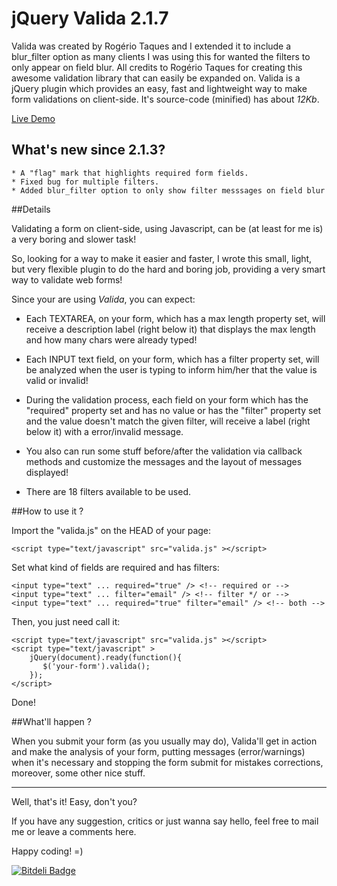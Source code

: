 # jQuery Valida 2.1.7

Valida was created by Rogério Taques and I extended it to include a blur_filter option as many clients I was using this for wanted the filters to only appear on field blur. All credits to Rogério Taques for creating this awesome validation library that can easily be expanded on.
Valida is a jQuery plugin which provides an easy, fast and lightweight way to make form validations on client-side.
It's source-code (minified) has about *12Kb*.

[Live Demo](http://awin.com.br/valida)

## What's new since 2.1.3?

    * A "flag" mark that highlights required form fields.
    * Fixed bug for multiple filters.
    * Added blur_filter option to only show filter messsages on field blur


##Details

Validating a form on client-side, using Javascript, can be (at least for me is) a very boring and slower task!

So, looking for a way to make it easier and faster, I wrote this small, light, but very flexible plugin to do
the hard and boring job, providing a very smart way to validate web forms!

Since your are using *Valida*, you can expect:

- Each TEXTAREA, on your form, which has a max length property set, will receive a description label
(right below it) that displays the max length and how many chars were already typed!

- Each INPUT text field, on your form, which has a filter property set, will be analyzed when the user
is typing to inform him/her that the value is valid or invalid!

- During the validation process, each field on your form which has the "required" property set and has
no value or has the "filter" property set and the value doesn't match the given filter, will receive a
label  (right below it) with a error/invalid message.

- You also can run some stuff before/after the validation via callback methods and customize the messages
and the layout of messages displayed!

- There are 18 filters available to be used.

##How to use it ?

Import the "valida.js" on the HEAD of your page:

```
<script type="text/javascript" src="valida.js" ></script>
```

Set what kind of fields are required and has filters:

```
<input type="text" ... required="true" /> <!-- required or -->
<input type="text" ... filter="email" /> <!-- filter */ or -->
<input type="text" ... required="true" filter="email" /> <!-- both -->
```

Then, you just need call it:

```
<script type="text/javascript" src="valida.js" ></script>
<script type="text/javascript" >
    jQuery(document).ready(function(){
       $('your-form').valida();
    });
</script>
```

Done!

##What'll happen ?

When you submit your form (as you usually may do), Valida'll get in action and make the analysis of your form, putting messages (error/warnings) when it's necessary and stopping the form submit for mistakes corrections, moreover, some other nice stuff.

----

Well, that's it! Easy, don't you?

If you have any suggestion, critics or just wanna say hello, feel free to mail me or leave a comments here.

Happy coding! =)

[![Bitdeli Badge](https://d2weczhvl823v0.cloudfront.net/rogeriotaques/valida/trend.png)](https://bitdeli.com/free "Bitdeli Badge")
